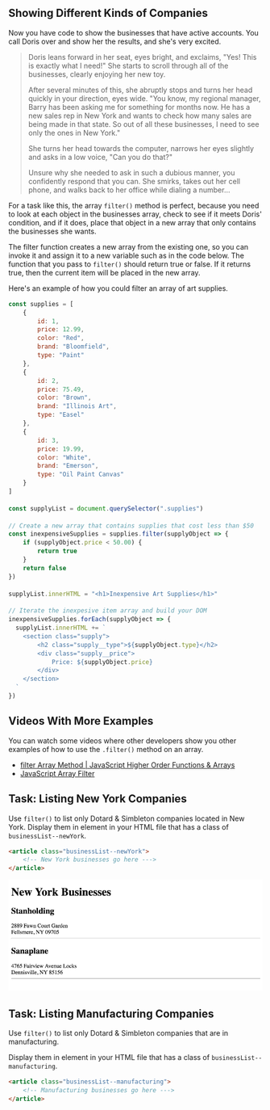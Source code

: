 ## Showing Different Kinds of Companies

Now you have code to show the businesses that have active accounts. You call Doris over and show her the results, and she's very excited.

> Doris leans forward in her seat, eyes bright, and exclaims, "Yes! This is exactly what I need!" She starts to scroll through all of the businesses, clearly enjoying her new toy.
>
> After several minutes of this, she abruptly stops and turns her head quickly in your direction, eyes wide. "You know, my regional manager, Barry has been asking me for something for months now. He has a new sales rep in New York and wants to check how many sales are being made in that state. So out of all these businesses, I need to see only the ones in New York."
>
> She turns her head towards the computer, narrows her eyes slightly and asks in a low voice, "Can you do that?"
>
> Unsure why she needed to ask in such a dubious manner, you confidently respond that you can. She smirks, takes out her cell phone, and walks back to her office while dialing a number...

For a task like this, the array `filter()` method is perfect, because you need to look at each object in the businesses array, check to see if it meets Doris' condition, and if it does, place that object in a new array that only contains the businesses she wants.

The filter function creates a new array from the existing one, so you can invoke it and assign it to a new variable such as in the code below. The function that you pass to `filter()` should return true or false. If it returns true, then the current item will be placed in the new array.

Here's an example of how you could filter an array of art supplies.

```js
const supplies = [
    {
        id: 1,
        price: 12.99,
        color: "Red",
        brand: "Bloomfield",
        type: "Paint"
    },
    {
        id: 2,
        price: 75.49,
        color: "Brown",
        brand: "Illinois Art",
        type: "Easel"
    },
    {
        id: 3,
        price: 19.99,
        color: "White",
        brand: "Emerson",
        type: "Oil Paint Canvas"
    }
]

const supplyList = document.querySelector(".supplies")

// Create a new array that contains supplies that cost less than $50
const inexpensiveSupplies = supplies.filter(supplyObject => {
    if (supplyObject.price < 50.00) {
        return true
    }
    return false
})

supplyList.innerHTML = "<h1>Inexpensive Art Supplies</h1>"

// Iterate the inexpesive item array and build your DOM
inexpensiveSupplies.forEach(supplyObject => {
  supplyList.innerHTML += `
    <section class="supply">
        <h2 class="supply__type">${supplyObject.type}</h2>
        <div class="supply__price">
            Price: ${supplyObject.price}
        </div>
    </section>
  `
})
```

## Videos With More Examples

You can watch some videos where other developers show you other examples of how to use the `.filter()` method on an array.

* [filter Array Method | JavaScript Higher Order Functions & Arrays](https://youtu.be/rRgD1yVwIvE?t=322)
* [JavaScript Array Filter](https://www.youtube.com/watch?v=4_iT6EGkQfk)

## Task: Listing New York Companies

Use `filter()` to list only Dotard &amp; Simbleton companies located in New York. Display them in element in your HTML file that has a class of `businessList--newYork`.

```html
<article class="businessList--newYork">
    <!-- New York businesses go here --->
</article>
```

![list of new york businesses](./images/dotard-simbleton-newyork-list.png)

## Task: Listing Manufacturing Companies

Use `filter()` to list only Dotard &amp; Simbleton companies that are in manufacturing.

Display them in element in your HTML file that has a class of `businessList--manufacturing`.

```html
<article class="businessList--manufacturing">
    <!-- Manufacturing businesses go here --->
</article>
```